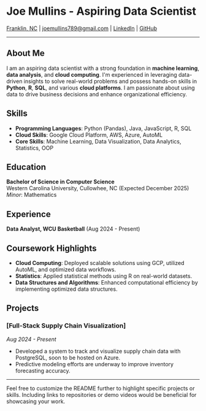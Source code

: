 # Joe Mullins - Aspiring Data Scientist

[Franklin, NC](https://www.google.com/maps?q=Franklin,+NC) | [joemullins789@gmail.com](mailto:joemullins789@gmail.com) | [LinkedIn](https://linkedin.com/in/jmullins2024) | [GitHub](https://github.com/Jmmullins789)

---

## About Me

I am an aspiring data scientist with a strong foundation in **machine learning**, **data analysis**, and **cloud computing**. I'm experienced in leveraging data-driven insights to solve real-world problems and possess hands-on skills in **Python**, **R**, **SQL**, and various **cloud platforms**. I am passionate about using data to drive business decisions and enhance organizational efficiency.

## Skills

- **Programming Languages**: Python (Pandas), Java, JavaScript, R, SQL
- **Cloud Skills**: Google Cloud Platform, AWS, Azure, AutoML
- **Core Skills**: Machine Learning, Data Visualization, Data Analytics, Statistics, OOP

## Education

**Bachelor of Science in Computer Science**  
Western Carolina University, Cullowhee, NC (Expected December 2025)  
_Minor_: Mathematics

## Experience
**Data Analyst, WCU Basketball** (Aug 2024 - Present)  

## Coursework Highlights

- **Cloud Computing**: Deployed scalable solutions using GCP, utilized AutoML, and optimized data workflows.
- **Statistics**: Applied statistical methods using R on real-world datasets.
- **Data Structures and Algorithms**: Enhanced computational efficiency by implementing optimized data structures.

## Projects

### [Full-Stack Supply Chain Visualization]
_Aug 2024 - Present_  
- Developed a system to track and visualize supply chain data with PostgreSQL, soon to be hosted on Azure.
- Predictive modeling efforts are underway to improve inventory forecasting accuracy.

---

Feel free to customize the README further to highlight specific projects or skills. Including links to repositories or demo videos would be beneficial for showcasing your work.
